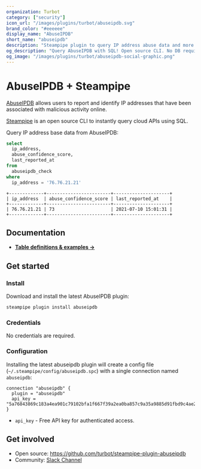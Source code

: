 ```yaml
---
organization: Turbot
category: ["security"]
icon_url: "/images/plugins/turbot/abuseipdb.svg"
brand_color: "#eeeeee"
display_name: "AbuseIPDB"
short_name: "abuseipdb"
description: "Steampipe plugin to query IP address abuse data and more from AbuseIPDB."
og_description: "Query AbuseIPDB with SQL! Open source CLI. No DB required."
og_image: "/images/plugins/turbot/abuseipdb-social-graphic.png"
---
```


# AbuseIPDB + Steampipe

[AbuseIPDB](https://abuseipdb.com) allows users to report and identify IP addresses that have been associated with malicious activity online.

[Steampipe](https://steampipe.io) is an open source CLI to instantly query cloud APIs using SQL.

Query IP address base data from AbuseIPDB:

```sql
select
  ip_address,
  abuse_confidence_score,
  last_reported_at
from
  abuseipdb_check
where
  ip_address = '76.76.21.21'
```

```
+-------------+------------------------+---------------------+
| ip_address  | abuse_confidence_score | last_reported_at    |
+-------------+------------------------+---------------------+
| 76.76.21.21 | 73                     | 2021-07-10 15:01:31 |
+-------------+------------------------+---------------------+
```

## Documentation

- **[Table definitions & examples →](/plugins/turbot/abuseipdb/tables)**

## Get started

### Install

Download and install the latest AbuseIPDB plugin:

```bash
steampipe plugin install abuseipdb
```

### Credentials

No credentials are required.

### Configuration

Installing the latest abuseipdb plugin will create a config file (`~/.steampipe/config/abuseipdb.spc`) with a single connection named `abuseipdb`:

```hcl
connection "abuseipdb" {
  plugin = "abuseipdb"
  api_key = "5a76843869c183a4ea901c79102bfa1f667f39a2ea0ba857c9a35a9885d91fbd9c4ae24d6a10999f"
}
```

- `api_key` - Free API key for authenticated access.

## Get involved

- Open source: https://github.com/turbot/steampipe-plugin-abuseipdb
- Community: [Slack Channel](https://join.slack.com/t/steampipe/shared_invite/zt-oij778tv-lYyRTWOTMQYBVAbtPSWs3g)
